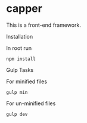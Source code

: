 capper
======

This is a front-end framework.

Installation

In root run
<pre><code>npm install
</code></pre>

Gulp Tasks

For minified files
<pre><code>gulp min
</code></pre>

For un-minified files 
<pre><code>gulp dev
</code></pre>

